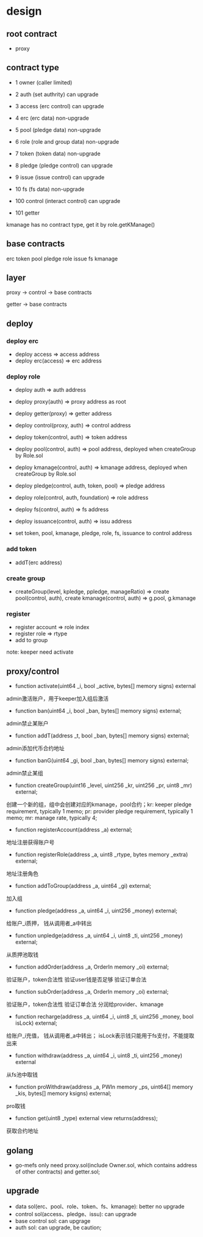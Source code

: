 # design

## root contract

+ proxy

## contract type

+ 1 owner (caller limited)
+ 2 auth (set authrity) can upgrade
+ 3 access (erc control) can upgrade
+ 4 erc (erc data) non-upgrade
+ 5 pool (pledge data) non-upgrade  
+ 6 role (role and group data) non-upgrade 
+ 7 token (token data) non-upgrade
+ 8 pledge (pledge control) can upgrade
+ 9 issue (issue control) can upgrade
+ 10 fs (fs data) non-upgrade

+ 100 control (interact control) can upgrade
+ 101 getter

kmanage has no contract type, get it by role.getKManage()

## base contracts

erc
token
pool
pledge
role
issue
fs
kmanage

## layer

proxy -> control -> base contracts 

getter -> base contracts 


## deploy

### deploy erc

+ deploy access => access address
+ deploy erc(access) => erc address

### deploy role

+ deploy auth => auth address
+ deploy proxy(auth)  => proxy address as root
+ deploy getter(proxy) => getter address
+ deploy control(proxy, auth) => control address 
+ deploy token(control, auth) => token address
+ deploy pool(control, auth) => pool address, deployed when createGroup by Role.sol
+ deploy kmanage(control, auth) => kmanage address, deployed when createGroup by Role.sol
+ deploy pledge(control, auth, token, pool) => pledge address
+ deploy role(control, auth, foundation) => role address
+ deploy fs(control, auth) => fs address
+ deploy issuance(control, auth) => issu address

+ set token, pool, kmanage, pledge, role, fs, issuance to control address

### add token

+ addT(erc address)

### create group

+ createGroup(level, kpledge, ppledge, manageRatio) => create pool(control, auth), create kmanage(control, auth) => g.pool, g.kmanage
 
### register

+ register account => role index
+ register role => rtype
+ add to group

note: keeper need activate

## proxy/control

+ function activate(uint64 _i, bool _active, bytes[] memory signs) external

admin激活账户，用于keeper加入组后激活

+ function ban(uint64 _i, bool _ban, bytes[] memory signs) external;

admin禁止某账户

+ function addT(address _t, bool _ban, bytes[] memory signs) external;

admin添加代币合约地址

+ function banG(uint64 _gi, bool _ban, bytes[] memory signs) external;

admin禁止某组

+ function createGroup(uint16 _level, uint256 _kr, uint256 _pr, uint8 _mr) external;

创建一个新的组，组中会创建对应的kmanage，pool合约；kr: keeper pledge requirement, typically 1 memo; pr: provider pledge requirement, typically 1 memo; mr: manage rate, typically 4;

+ function registerAccount(address _a) external; 

地址注册获得账户号

+ function registerRole(address _a, uint8 _rtype, bytes memory _extra) external;

地址注册角色

+ function addToGroup(address _a, uint64 _gi) external;

加入组

+ function pledge(address _a, uint64 _i, uint256 _money) external;

给账户_i质押， 钱从调用者_a中转出

+ function unpledge(address _a, uint64 _i, uint8 _ti, uint256 _money) external;

从质押池取钱

+ function addOrder(address _a, OrderIn memory _oi) external;

验证账户，token合法性
验证user钱是否足够
验证订单合法


+ function subOrder(address _a, OrderIn memory _oi) external;

验证账户，token合法性
验证订单合法
分润给provider、kmanage

+ function recharge(address _a, uint64 _i, uint8 _ti, uint256 _money, bool isLock) external;

给账户_i充值， 钱从调用者_a中转出； isLock表示钱只能用于fs支付，不能提取出来

+ function withdraw(address _a, uint64 _i, uint8 _ti, uint256 _money) external

从fs池中取钱

+ function proWithdraw(address _a, PWIn memory _ps, uint64[] memory _kis, bytes[] memory ksigns) external;

pro取钱

+ function get(uint8 _type) external view returns(address); 

获取合约地址

## golang

+ go-mefs only need proxy.sol(include Owner.sol, which contains address of other contracts) and getter.sol; 

## upgrade

+ data sol(erc、pool、role、token、fs、kmanage): better no upgrade
+ control sol(access、pledge、issu): can upgrade 
+ base control sol: can upgrage
+ auth sol: can upgrade, be caution;
